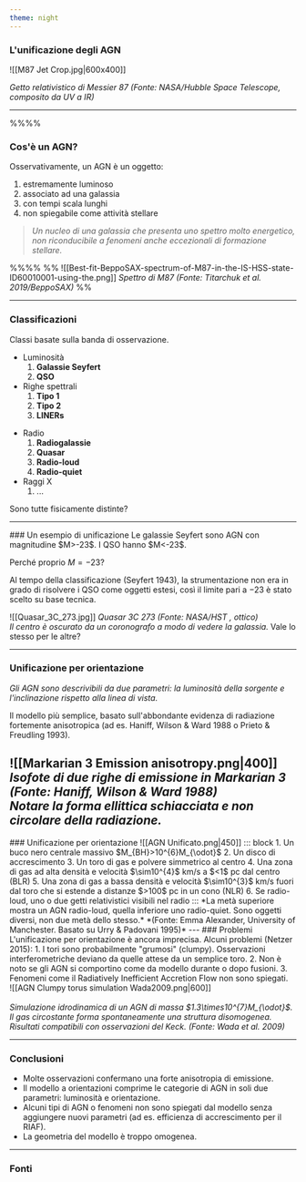 ```yaml
---
theme: night
---
```

### L'unificazione degli AGN

![[M87 Jet Crop.jpg|600x400]]

*Getto relativistico di Messier 87 (Fonte: NASA/Hubble Space Telescope, composito da UV a IR)* <!-- element style="font-size: 14px" -->

---
<!-- .slide: style="font-size: 28px" -->
%%<grid drag="60 100" drop="-40 00">%%
### Cos'è un AGN?
Osservativamente, un AGN è un oggetto:
1. estremamente luminoso
2. associato ad una galassia
3. con tempi scala lunghi
4. non spiegabile come attività stellare

> *Un nucleo di una galassia che presenta uno spettro molto energetico, non riconducibile a fenomeni anche eccezionali di formazione stellare.*

%%</grid>%%
%%<grid drag="35 100" drop="63 00">
![[Best-fit-BeppoSAX-spectrum-of-M87-in-the-IS-HSS-state-ID60010001-using-the.png]]
*Spettro di M87 (Fonte: Titarchuk et al. 2019/BeppoSAX)*<!-- element style="font-size: 14px" -->
</grid>%%

---
<!-- .slide: style="font-size: 34px" -->
### Classificazioni
Classi basate sulla banda di osservazione.

<split even>
<div>

- Luminosità
	1. **Galassie Seyfert**
	2. **QSO**
- Righe spettrali
	1. **Tipo 1**
	2. **Tipo 2**
	3. **LINERs**
</div>

<div>

- Radio
	1. **Radiogalassie**
	2. **Quasar**
	3. **Radio-loud**
	4. **Radio-quiet**
- Raggi X
	1. ...
</div>
</split>

Sono tutte fisicamente distinte?

---
<!-- .slide: style="font-size: 26px" -->
<grid drag="100 0" drop="0 12">
### Un esempio di unificazione
</grid>
<grid drag="60 0" drop="5 50">
Le galassie Seyfert sono AGN con magnitudine $M>-23$. I QSO hanno $M<-23$.

Perché proprio $M=-23$?

Al tempo della classificazione (Seyfert 1943), la strumentazione non era in grado di risolvere i QSO come oggetti estesi, così il limite pari a $-23$ è stato scelto su base tecnica.
</grid>

<grid drag="30 50" drop="68 30">
![[Quasar_3C_273.jpg]]
<em>Quasar 3C 273 (Fonte: NASA/HST , ottico)<br>Il centro è oscurato da un coronografo a modo di vedere la galassia.</em> <!-- element style="font-size: 14px" -->
</grid>

<grid drag="60 0" drop="7 88">
Vale lo stesso per le altre?
</grid>

---
<!-- .slide: style="font-size: 24px" -->
### Unificazione per orientazione
*Gli AGN sono descrivibili da due parametri: la luminosità della sorgente e l'inclinazione rispetto alla linea di vista.*

Il modello più semplice, basato sull'abbondante evidenza di radiazione fortemente anisotropica (ad es. Haniff, Wilson & Ward 1988 o Prieto & Freudling 1993).

![[Markarian 3 Emission anisotropy.png|400]]
<em>Isofote di due righe di emissione in Markarian 3 (Fonte: Haniff, Wilson & Ward 1988)<br>Notare la forma ellittica schiacciata e non circolare della radiazione.</em> <!-- element style="font-size: 14px" -->
---
<!-- .slide: style="font-size: 24px" -->
<grid drag="100 10" drop="0 10">
### Unificazione per orientazione
</grid>

<grid drag="50 70" drop="2 20">
![[AGN Unificato.png|450]]
</grid>

<grid drag="50 70" drop="48 20">
::: block
1. Un buco nero centrale massivo $M_{BH}>10^{6}M_{\odot}$
2. Un disco di accrescimento
3. Un toro di gas e polvere simmetrico al centro
4. Una zona di gas ad alta densità e velocità $\sim10^{4}$ km/s a $<1$ pc dal centro (BLR)
5. Una zona di gas a bassa densità e velocità $\sim10^{3}$ km/s fuori dal toro che si estende a distanze $>100$ pc in un cono (NLR)
6. Se radio-loud, uno o due getti relativistici visibili nel radio
::: <!-- element style="font-size: 22px" -->
</grid>

<grid drag="90 10" drop="5 -5">
*La metà superiore mostra un AGN radio-loud, quella inferiore uno radio-quiet. Sono oggetti diversi, non due metà dello stesso.* <!-- element style="font-size: 14px" -->
</grid>

<grid drag="90 10" drop="5 -1">
*(Fonte: Emma Alexander, University of Manchester. Basato su Urry & Padovani 1995)* <!-- element style="font-size: 14px" -->
</grid>
---
<!-- .slide: style="font-size: 26px" -->
### Problemi
L'unificazione per orientazione è ancora imprecisa. Alcuni problemi (Netzer 2015):
1. I tori sono probabilmente "grumosi" (clumpy). Osservazioni interferometriche deviano da quelle attese da un semplice toro.
2. Non è noto se gli AGN si comportino come da modello durante o dopo fusioni.
3. Fenomeni come il Radiatively Inefficient Accretion Flow non sono spiegati.

<split left="3" right="1" gap="1">
<div>
![[AGN Clumpy torus simulation Wada2009.png|600]]
</div>
<div><br>
<em>Simulazione idrodinamica di un AGN di massa $1.3\times10^{7}M_{\odot}$. Il gas circostante forma spontaneamente una struttura disomogenea. Risultati compatibili con osservazioni del Keck. (Fonte: Wada et al. 2009)</em> <!-- element style="font-size: 14px" -->
</div>
</split>

---
<!-- .slide: style="font-size: 26px" -->
### Conclusioni
- Molte osservazioni confermano una forte anisotropia di emissione.
- Il modello a orientazioni comprime le categorie di AGN in soli due parametri: luminosità e orientazione.
- Alcuni tipi di AGN o fenomeni non sono spiegati dal modello senza aggiungere nuovi parametri (ad es. efficienza di accrescimento per il RIAF).
- La geometria del modello è troppo omogenea.
---
### Fonti
